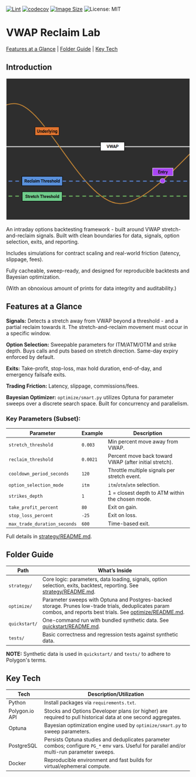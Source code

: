 [![Lint](https://github.com/shawnjoshi/vwap-reclaim/actions/workflows/lint.yml/badge.svg)](https://github.com/shawnjoshi/vwap-reclaim/actions/workflows/lint.yml) [![codecov](https://codecov.io/github/shawnjoshi/vwap-reclaim/branch/main/graph/badge.svg)](https://codecov.io/github/shawnjoshi/vwap-reclaim) [![Image Size](https://img.shields.io/docker/image-size/quantive/vwap_reclaim/latest)](https://hub.docker.com/r/quantive/vwap_reclaim/tags) ![License: MIT](https://img.shields.io/badge/License-MIT-purple.svg)

# VWAP Reclaim Lab

[Features at a Glance](#features-at-a-glance) | [Folder Guide](#folder-guide) | [Key Tech](#key-tech)

## Introduction

<p align="center">
  <img src="optimize/artifacts/vwap_reclaim_visual.png" alt="VWAP Reclaim Visual" width="600">
</p>

An intraday options backtesting framework - built around VWAP stretch-and-reclaim signals. Built with clean boundaries for data, signals, option selection, exits, and reporting.

Includes simulations for contract scaling and real-world friction (latency, slippage, fees).

Fully cacheable, sweep-ready, and designed for reproducible backtests and Bayesian optimization.

(With an obnoxious amount of prints for data integrity and auditability.)


## Features at a Glance

**Signals:** Detects a stretch away from VWAP beyond a threshold - and a partial reclaim towards it. The stretch-and-reclaim movement must occur in a specific window.

**Option Selection:** Sweepable parameters for ITM/ATM/OTM and strike depth. Buys calls and puts based on stretch direction. Same-day expiry enforced by default.

**Exits:** Take-profit, stop-loss, max hold duration, end-of-day, and emergency failsafe exits.

**Trading Friction:** Latency, slippage, commissions/fees.

**Bayesian Optimizer:** `optimize/smart.py` utilizes Optuna for parameter sweeps over a discrete search space. Built for concurrency and parallelism.

### Key Parameters (Subset):

| Parameter | Example | Description |
|---|---|---|
| `stretch_threshold` | `0.003` | Min percent move away from VWAP. |
| `reclaim_threshold` | `0.0021` | Percent move back toward VWAP (after initial stretch). |
| `cooldown_period_seconds` | `120` | Throttle multiple signals per stretch event. |
| `option_selection_mode` | `itm` | `itm`/`otm`/`atm` selection. |
| `strikes_depth` | `1` | 1 = closest depth to ATM within the chosen mode. |
| `take_profit_percent` | `80` | Exit on gain. |
| `stop_loss_percent` | `-25` | Exit on loss. |
| `max_trade_duration_seconds` | `600` | Time-based exit. |

Full details in [strategy/README.md](strategy/).


## Folder Guide

| Path | What’s Inside |
|---|---|
| `strategy/` | Core logic: parameters, data loading, signals, option selection, exits, backtest, reporting. See [strategy/README.md](strategy/). |
| `optimize/` | Parameter sweeps with Optuna and Postgres-backed storage. Prunes low-trade trials, deduplicates param combos, and reports best trials. See [optimize/README.md](optimize/). |
| `quickstart/` | One-command run with bundled synthetic data. See [quickstart/README.md](quickstart/). |
| `tests/` | Basic correctness and regression tests against synthetic data. |

**NOTE:** Synthetic data is used in `quickstart/` and `tests/` to adhere to Polygon's terms.


## Key Tech

| Tech | Description/Utilization |
|---|---|
| Python | Install packages via `requirements.txt`. |
| Polygon.io API | Stocks and Options Developer plans (or higher) are required to pull historical data at one second aggregates.  |
| Optuna | Bayesian optimization engine used by `optimize/smart.py` to sweep parameters. |
| PostgreSQL | Persists Optuna studies and deduplicates parameter combos; configure `PG_*` env vars. Useful for parallel and/or multi-run parameter sweeps. |
| Docker | Reproducible environment and fast builds for virtual/ephemeral compute. |
